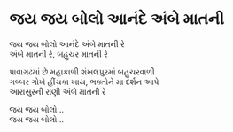 # જય જય બોલો આનંદે અંબે માતની

જય જય બોલો આનંદે અંબે માતની રે  
અંબે માતની રે, બહુચર માતની રે  

પાવાગઢમાં છે મહાકાળી શંખલપુરમાં બહુચરવાળી  
ગબ્બર ગોખે હીંચકા ખાય, ભક્તોને મા દર્શન આપે  
આરાસુરની રાણી અંબે માતની રે  

જય જય બોલો...  
જય જય બોલો...  
